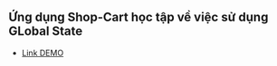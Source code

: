 ## Ứng dụng Shop-Cart học tập về việc sử dụng GLobal State

- [Link DEMO](https://duong-lesson-46.vercel.app/)